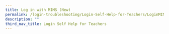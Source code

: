 ```yaml
---
title: Log in with MIMS (New)
permalink: /login-troubleshooting/Login-Self-Help-for-Teachers/LoginMIMSTeacher/
description: ""
third_nav_title: Login Self Help for Teachers
---
```

